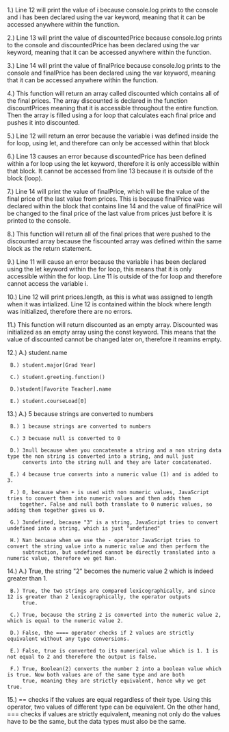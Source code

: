 
1.) Line 12 will print the value of i because console.log prints to the console and i has been declared using the var keyword, meaning that it can be accessed anywhere within the function.

2.) Line 13 will print the value of discountedPrice because console.log prints to the console and discountedPrice has been declared using the var keyword, meaning that it can be accessed anywhere within the function. 

3.) Line 14 will print the value of finalPrice because console.log prints to the console and finalPrice has been declared using the var keyword, meaning that it can be accessed anywhere within the function. 

4.) This function will return an array called discounted which contains all of the final prices. The array discounted is declared in the function discountPrices meaning that it is accessible throughout the entire function. Then the array is filled using a for loop that calculates each final price and pushes it into discounted.

5.) Line 12 will return an error because the variable i was defined inside the for loop, using let, and therefore can only be accessed within that block

6.) Line 13 causes an error because discountedPrice has been defined within a for loop using the let keyword, therefore it is only accessible within that block. It cannot be accessed from line 13 because it is outside of the block (loop).

7.) Line 14 will print the value of finalPrice, which will be the value of the final price of the last value from prices. This is because finalPrice was declared within the block that contains line 14 and the value of finalPrice will be changed to the final price of the last value from prices just before it is printed to the console.

8.) This function will return all of the final prices that were pushed to the discounted array because the fiscounted array was defined within the same block as the return statement.

9.) Line 11 will cause an error because the variable i has been declared using the let keyword within the for loop, this means that it is only accessible within the for loop. Line 11 is outside of the for loop and therefore cannot access the variable i.

10.) Line 12 will print prices.length, as this is what was assigned to length when it was intialized. Line 12 is contained within the block where length was initialized, therefore there are no errors.

11.) This function will return discounted as an empty array. Discounted was initialized as an empty array using the const keyword. This means that the value of discounted cannot be changed later on, therefore it reamins empty.

12.) A.) student.name

     B.) student.major[Grad Year]

     C.) student.greeting.function()

     D.)student[Favorite Teacher].name

     E.) student.courseLoad[0]

13.) A.) 5 because strings are converted to numbers

     B.) 1 because strings are converted to numbers

     C.) 3 becuase null is converted to 0

     D.) 3null because when you concatenate a string and a non string data type the non string is converted into a string, and null just 
         converts into the string null and they are later concatenated.

     E.) 4 because true converts into a numeric value (1) and is added to 3.

     F.) 0, because when + is used with non numeric values, JavaScript tries to convert them into numeric values and then adds them 
        together. False and null both translate to 0 numeric values, so adding them together gives us 0.

     G.) 3undefined, because "3" is a string, JavaScript tries to convert undefined into a string, which is just "undefined"

     H.) Nan becuase when we use the - operator JavaScript tries to convert the string value into a numeric value and then perform the 
         subtraction, but undefined cannot be directly translated into a numeric value, therefore we get Nan.

14.) A.) True, the string "2" becomes the numeric value 2 which is indeed greater than 1.

     B.) True, the two strings are compared lexicographically, and since 12 is greater than 2 lexicographically, the operator outputs 
         true.

     C.) True, because the string 2 is converted into the numeric value 2, which is equal to the numeric value 2.

     D.) False, the ==== operator checks if 2 values are strictly equivalent without any type conversions.

     E.) False, true is converted to its numerical value which is 1. 1 is not equal to 2 and therefore the output is false.

     F.) True, Boolean(2) converts the number 2 into a boolean value which is true. Now both values are of the same type and are both 
         true, meaning they are strictly equivalent, hence why we get true.

  15.) == checks if the values are equal regardless of their type. Using this operator, two values of different type can be equivalent. 
      On the other hand, === checks if values are strictly equivalent, meaning not only do the values have to be the same, but the data 
      types must also be the same.

  
